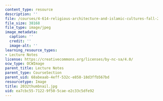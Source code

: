 ```yaml
---
content_type: resource
description: ''
file: /courses/4-614-religious-architecture-and-islamic-cultures-fall-2002/ea7cbc5571229f505caee2c33c5dfe92_2032thumbnail.jpg
file_size: 38168
file_type: image/jpeg
image_metadata:
  caption: ''
  credit: ''
  image-alt: ''
learning_resource_types:
- Lecture Notes
license: https://creativecommons.org/licenses/by-nc-sa/4.0/
ocw_type: OCWImage
parent_title: Lecture Notes
parent_type: CourseSection
parent_uid: 68abeaab-4eff-532c-e858-18d3ffb567bd
resourcetype: Image
title: 2032thumbnail.jpg
uid: ea7cbc55-7122-9f50-5cae-e2c33c5dfe92
---
```

